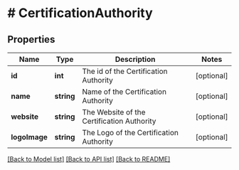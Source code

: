 # # CertificationAuthority

## Properties

Name | Type | Description | Notes
------------ | ------------- | ------------- | -------------
**id** | **int** | The id of the Certification Authority | [optional]
**name** | **string** | Name of the Certification Authority | [optional]
**website** | **string** | The Website of the Certification Authority | [optional]
**logoImage** | **string** | The Logo of the Certification Authority | [optional]

[[Back to Model list]](../../README.md#models) [[Back to API list]](../../README.md#endpoints) [[Back to README]](../../README.md)
